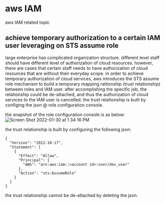 # aws IAM
 aws IAM related topic

## achieve temporary authorization to a certain IAM user leveraging on STS assume role
large enterprise has complicated organization structure. different level staff should have different level of authorization of cloud resources. however, there are cases that certain staff needs to have authorization of cloud resources that are without their everyday scope. in order to achieve temporary authorization of cloud services, aws introduces the STS assume role mechanism to build a temporary mapping raltionship (trust relationship) between roles and IAM user. after accomplishing the specific job, the relationship could be de-attached, and thus the authorization of cloud services to the IAM user is cancelled.
the trust relationship is built by configing the json @ role configuration console.

the snapshot of the role configuration console is as below:
![Screen Shot 2022-01-30 at 1 34 16 PM](https://user-images.githubusercontent.com/97269758/151688063-8c283758-1e78-4b5e-8f97-5ac6c4acb860.png)

the trust relationship is built by configuring the following json:
```
{
  "Version": "2012-10-17",
  "Statement": [
    {
      "Effect": "Allow",
      "Principal": {
        "AWS": "arn:aws:iam::<account id>:user/dev_user"
      },
      "Action": "sts:AssumeRole"
    }
  ]
}
```
the trust relationship cannot be de-attached by deleting the json.
